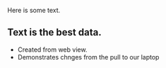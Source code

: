 Here is some text.

## Text is the best data.
 - Created from web view.
- Demonstrates chnges from the pull to our laptop
